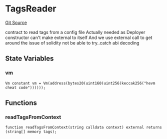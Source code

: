 # TagsReader
[Git Source](https://github.com/wighawag/forge-deploy/blob/044522a5f694bab9751162827b37a693cf0b557e/contracts/Deployer.sol)

contract to read tags from a config file
Actually needed as Deployer constructor can't make external to itself
And we use external call to get around the issue of solidity not be able to try..catch abi decoding


## State Variables
### vm

```solidity
Vm constant vm = Vm(address(bytes20(uint160(uint256(keccak256("hevm cheat code"))))));
```


## Functions
### readTagsFromContext


```solidity
function readTagsFromContext(string calldata context) external returns (string[] memory tags);
```

